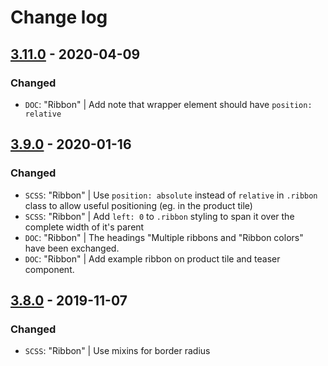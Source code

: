 # Change log

## [3.11.0](https://www.secrz.de/bitbucket/projects/CAKE/repos/phoenix/browse?at=refs%2Ftags%2Fv3.11.0) - 2020-04-09

### Changed

* `DOC`: "Ribbon" | Add note that wrapper element should have `position: relative`

## [3.9.0](https://www.secrz.de/bitbucket/projects/CAKE/repos/phoenix/browse?at=refs%2Ftags%2Fv3.9.0) - 2020-01-16

### Changed

* `SCSS`: "Ribbon" | Use `position: absolute` instead of `relative` in `.ribbon` class to allow useful positioning (eg. in the product tile)
* `SCSS`: "Ribbon" | Add `left: 0` to `.ribbon` styling to span it over the complete width of it's parent
* `DOC`: "Ribbon" | The headings "Multiple ribbons and "Ribbon colors" have been exchanged.
* `DOC`: "Ribbon" | Add example ribbon on product tile and teaser component.


## [3.8.0](https://www.secrz.de/bitbucket/projects/CAKE/repos/phoenix/browse?at=refs%2Ftags%2Fv3.8.0) - 2019-11-07

### Changed

* `SCSS`: "Ribbon" | Use mixins for border radius
